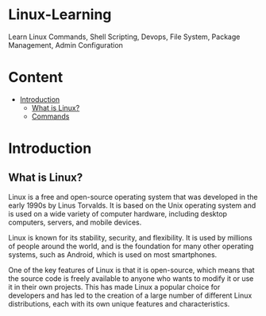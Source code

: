 # Linux-Learning
Learn Linux Commands, Shell Scripting, Devops, File System, Package Management, Admin Configuration 

# Content 

- [Introduction](#introduction)
  - [What is Linux?](#What-is-Linux?)
  - [Commands](#commands)

# Introduction

## **What is Linux?**

Linux is a free and open-source operating system that was developed in the early 1990s by Linus Torvalds. It is based on the Unix operating system and is used on a wide variety of computer hardware, including desktop computers, servers, and mobile devices.

Linux is known for its stability, security, and flexibility. It is used by millions of people around the world, and is the foundation for many other operating systems, such as Android, which is used on most smartphones.

One of the key features of Linux is that it is open-source, which means that the source code is freely available to anyone who wants to modify it or use it in their own projects. This has made Linux a popular choice for developers and has led to the creation of a large number of different Linux distributions, each with its own unique features and characteristics.




